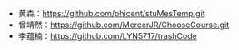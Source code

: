
- 黄森：https://github.com/phicent/stuMesTemp.git
- 曾靖然：https://github.com/MercerJR/ChooseCourse.git
- 李蕴楠：https://github.com/LYN5717/trashCode
